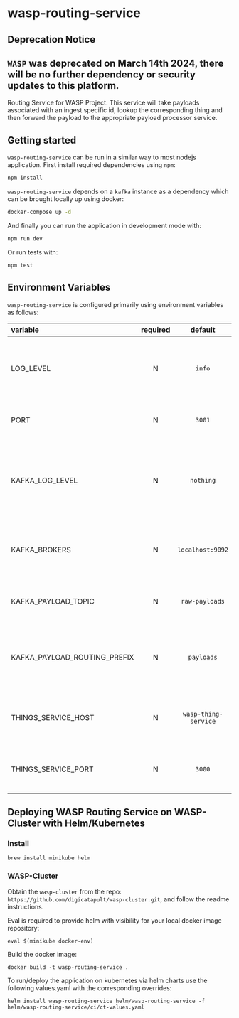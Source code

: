 # wasp-routing-service

## Deprecation Notice
`WASP` was deprecated on March 14th 2024, there will be no further dependency or security updates to this platform.
---

Routing Service for WASP Project. This service will take payloads associated with an ingest specific id, lookup the corresponding thing and then forward the payload to the appropriate payload processor service.

## Getting started

`wasp-routing-service` can be run in a similar way to most nodejs application. First install required dependencies using `npm`:

```sh
npm install
```

`wasp-routing-service` depends on a `kafka` instance as a dependency which can be brought locally up using docker:

```sh
docker-compose up -d
```

And finally you can run the application in development mode with:

```sh
npm run dev
```

Or run tests with:

```sh
npm test
```

## Environment Variables

`wasp-routing-service` is configured primarily using environment variables as follows:

| variable                     | required |       default        | description                                                                               |
| :--------------------------- | :------: | :------------------: | :---------------------------------------------------------------------------------------- |
| LOG_LEVEL                    |    N     |        `info`        | Logging level. Valid values are [`trace`, `debug`, `info`, `warn`, `error`, `fatal`]      |
| PORT                         |    N     |        `3001`        | Port on which the service will listen                                                     |
| KAFKA_LOG_LEVEL              |    N     |      `nothing`       | Logging level for kafkajs. Valid values are [`debug`, `info`, `warn`, `error`, `nothing`] |
| KAFKA_BROKERS                |    N     |   `localhost:9092`   | Comma separated list of initial Kafka brokers to connect to                               |
| KAFKA_PAYLOAD_TOPIC          |    N     |    `raw-payloads`    | Kafka topic to listen for raw payloads on                                                 |
| KAFKA_PAYLOAD_ROUTING_PREFIX |    N     |      `payloads`      | Prefix for topic names for specific payload processor services                            |
| THINGS_SERVICE_HOST          |    N     | `wasp-thing-service` | Hostname to connect to a deployed thing-service                                           |
| THINGS_SERVICE_PORT          |    N     |        `3000`        | Port to connect to a deployed thing-service                                               |

## Deploying WASP Routing Service on WASP-Cluster with Helm/Kubernetes

### Install

```
brew install minikube helm
```

### WASP-Cluster

Obtain the `wasp-cluster` from the repo: `https://github.com/digicatapult/wasp-cluster.git`, and follow the readme instructions.

Eval is required to provide helm with visibility for your local docker image repository:

```
eval $(minikube docker-env)
```

Build the docker image:

```
docker build -t wasp-routing-service .
```

To run/deploy the application on kubernetes via helm charts use the following values.yaml with the corresponding overrides:

```
helm install wasp-routing-service helm/wasp-routing-service -f helm/wasp-routing-service/ci/ct-values.yaml
```
